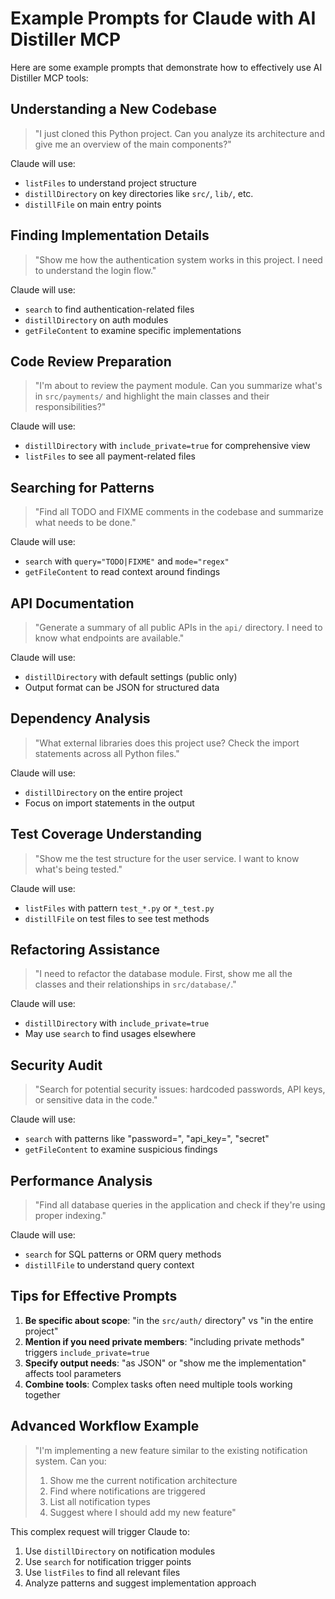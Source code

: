 # Example Prompts for Claude with AI Distiller MCP

Here are some example prompts that demonstrate how to effectively use AI Distiller MCP tools:

## Understanding a New Codebase

> "I just cloned this Python project. Can you analyze its architecture and give me an overview of the main components?"

Claude will use:
- `listFiles` to understand project structure
- `distillDirectory` on key directories like `src/`, `lib/`, etc.
- `distillFile` on main entry points

## Finding Implementation Details

> "Show me how the authentication system works in this project. I need to understand the login flow."

Claude will use:
- `search` to find authentication-related files
- `distillDirectory` on auth modules
- `getFileContent` to examine specific implementations

## Code Review Preparation

> "I'm about to review the payment module. Can you summarize what's in `src/payments/` and highlight the main classes and their responsibilities?"

Claude will use:
- `distillDirectory` with `include_private=true` for comprehensive view
- `listFiles` to see all payment-related files

## Searching for Patterns

> "Find all TODO and FIXME comments in the codebase and summarize what needs to be done."

Claude will use:
- `search` with `query="TODO|FIXME"` and `mode="regex"`
- `getFileContent` to read context around findings

## API Documentation

> "Generate a summary of all public APIs in the `api/` directory. I need to know what endpoints are available."

Claude will use:
- `distillDirectory` with default settings (public only)
- Output format can be JSON for structured data

## Dependency Analysis

> "What external libraries does this project use? Check the import statements across all Python files."

Claude will use:
- `distillDirectory` on the entire project
- Focus on import statements in the output

## Test Coverage Understanding

> "Show me the test structure for the user service. I want to know what's being tested."

Claude will use:
- `listFiles` with pattern `test_*.py` or `*_test.py`
- `distillFile` on test files to see test methods

## Refactoring Assistance

> "I need to refactor the database module. First, show me all the classes and their relationships in `src/database/`."

Claude will use:
- `distillDirectory` with `include_private=true`
- May use `search` to find usages elsewhere

## Security Audit

> "Search for potential security issues: hardcoded passwords, API keys, or sensitive data in the code."

Claude will use:
- `search` with patterns like "password=", "api_key=", "secret"
- `getFileContent` to examine suspicious findings

## Performance Analysis

> "Find all database queries in the application and check if they're using proper indexing."

Claude will use:
- `search` for SQL patterns or ORM query methods
- `distillFile` to understand query context

## Tips for Effective Prompts

1. **Be specific about scope**: "in the `src/auth/` directory" vs "in the entire project"
2. **Mention if you need private members**: "including private methods" triggers `include_private=true`
3. **Specify output needs**: "as JSON" or "show me the implementation" affects tool parameters
4. **Combine tools**: Complex tasks often need multiple tools working together

## Advanced Workflow Example

> "I'm implementing a new feature similar to the existing notification system. Can you:
> 1. Show me the current notification architecture
> 2. Find where notifications are triggered
> 3. List all notification types
> 4. Suggest where I should add my new feature"

This complex request will trigger Claude to:
1. Use `distillDirectory` on notification modules
2. Use `search` for notification trigger points
3. Use `listFiles` to find all relevant files
4. Analyze patterns and suggest implementation approach